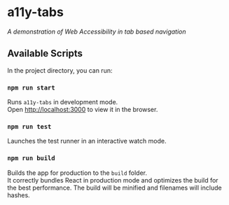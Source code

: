 # a11y-tabs
_A demonstration of Web Accessibility in tab based navigation_

## Available Scripts

In the project directory, you can run:

### `npm run start`

Runs `a11y-tabs` in development mode.\
Open [http://localhost:3000](http://localhost:3000) to view it in the browser.

### `npm run test`

Launches the test runner in an interactive watch mode.
### `npm run build`

Builds the app for production to the `build` folder.\
It correctly bundles React in production mode and optimizes the build for the best performance. The build will be minified and filenames will include hashes.
